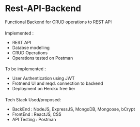 # Rest-API-Backend
Functional Backend for CRUD operations to REST API
####
Implemented :
- REST API
- Databse modelling
- CRUD Operations
- Operations tested on Postman
####
To be implemented :
- User Authentication using JWT
- Frotnend UI and reqd. connection to backend
- Deployment on Heroku free tier
####
Tech Stack Used/proposed:
- BackEnd : NodeJS, ExpressJS, MongoDB, Mongoose, bCrypt
- FrontEnd : ReactJS, CSS
- API Testing : Postman
